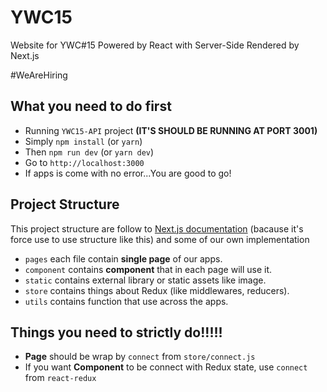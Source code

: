 # YWC15
Website for YWC#15 Powered by React with Server-Side Rendered by Next.js

#WeAreHiring

## What you need to do first
- Running `YWC15-API` project **(IT'S SHOULD BE RUNNING AT PORT 3001)**
- Simply `npm install` (or `yarn`)
- Then `npm run dev` (or `yarn dev`)
- Go to `http://localhost:3000`
- If apps is come with no error...You are good to go!

## Project Structure
This project structure are follow to [Next.js documentation](https://github.com/zeit/next.js/tree/v2.4.2) (bacause it's force use to use structure like this) and some of our own implementation

- `pages` each file contain **single page** of our apps.
- `component` contains **component** that in each page will use it.
- `static` contains external library or static assets like image.
- `store` contains things about Redux (like middlewares, reducers).
- `utils` contains function that use across the apps.

## Things you need to strictly do!!!!!
- **Page** should be wrap by `connect` from `store/connect.js`
- If you want **Component** to be connect with Redux state, use `connect` from `react-redux`
